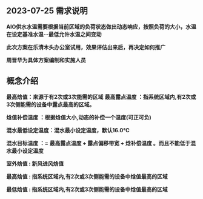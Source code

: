 
## 2023-07-25 需求说明

**AIO供水水温需要根据当前区域的负荷状态做出动态响应，按照负荷的大小，水温在设定基准水温--最低允许水温之间变动**

**此次方案在乐清木头办公室试用，效果评估出来后，再决定如何推广**

**周晋华为具体方案编制和实施人员**





## 概念介绍
**最高焓值：来源于有2次或3次能需的区域**
**最高露点温度    ：指系统区域内,有2次或3次侧能需的设备中露点最高的区域。**

**焓值补偿温度    ：根据焓值大小,动态的补偿一个温度(可正可负)**

**混水最低设定温度：混水最小设定温度，默认16.0℃**

**混水目标温度    ：= 最高露点温度 + 露点偏移带宽 + 焓补偿温度 。而且不能低于混水最小设定温度**

**室外焓值        : 新风进风焓值**

**最高焓值        : 指系统区域内,有2次或3次侧能需的设备中焓值最高的区域**

**最低焓值        : 指系统区域内,有2次或3次侧能需的设备中焓值最高的区域**
